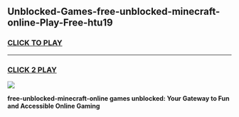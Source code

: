 
## Unblocked-Games-free-unblocked-minecraft-online-Play-Free-htu19
<h3>
<a href="https://premium76.site?title=free-unblocked-minecraft-online&ref=10A">CLICK TO PLAY</a></h3>
<hr>

<h3>
<a href="https://premium76.site?title=free-unblocked-minecraft-online&ref=10A">CLICK 2 PLAY</a>
  
</h3>

<a href="https://premium76.site?title=free-unblocked-minecraft-online&ref=10A"><img src="https://clearcache.store/games.png"></a>


**free-unblocked-minecraft-online games unblocked: Your Gateway to Fun and Accessible Online Gaming**
